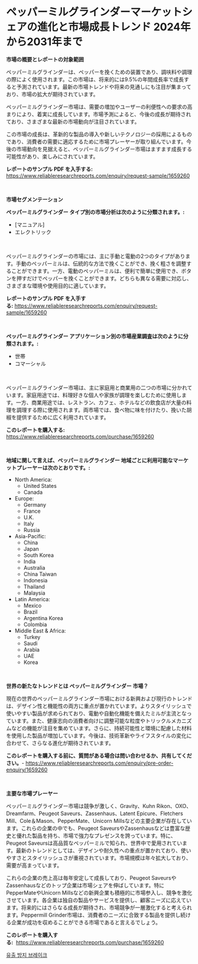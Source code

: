 <p><h1>ペッパーミルグラインダーマーケットシェアの進化と市場成長トレンド 2024年から2031年まで</h1></p><p><strong>市場の概要とレポートの対象範囲</strong></p>
<p><p>ペッパーミルグラインダーは、ペッパーを挽くための装置であり、調呋料や調理の際によく使用されます。この市場は、将来的には9.5%の年間成長率で成長すると予測されています。最新の市場トレンドや将来の見通しにも注目が集まっており、市場の拡大が期待されています。</p><p>ペッパーミルグラインダー市場は、需要の増加やユーザーの利便性への要求の高まりにより、着実に成長しています。市場予測によると、今後の成長が期待されており、さまざまな最新の市場動向が注目されています。</p><p>この市場の成長は、革新的な製品の導入や新しいテクノロジーの採用によるものであり、消費者の需要に適応するために市場プレーヤーが取り組んでいます。今後の市場動向を見据えると、ペッパーミルグラインダー市場はますます成長する可能性があり、楽しみにされています。</p></p>
<p><strong>レポートのサンプル PDF を入手する:</strong> <a href="https://www.reliableresearchreports.com/enquiry/request-sample/1659260">https://www.reliableresearchreports.com/enquiry/request-sample/1659260</a></p>
<p>&nbsp;</p>
<p><strong>市場セグメンテーション</strong></p>
<p><strong>ペッパーミルグラインダー タイプ別の市場分析は次のように分類されます。:</strong></p>
<p><ul><li>[マニュアル]</li><li>エレクトリック</li></ul></p>
<p>&nbsp;</p>
<p><p>ペッパーミルグラインダーの市場には、主に手動と電動の2つのタイプがあります。手動のペッパーミルは、伝統的な方法で挽くことができ、挽く粗さを調整することができます。一方、電動のペッパーミルは、便利で簡単に使用でき、ボタンを押すだけでペッパーを挽くことができます。どちらも異なる需要に対応し、さまざまな環境や使用目的に適しています。</p></p>
<p><strong>レポートのサンプル PDF を入手する:</strong>&nbsp;<a href="https://www.reliableresearchreports.com/enquiry/request-sample/1659260">https://www.reliableresearchreports.com/enquiry/request-sample/1659260</a></p>
<p>&nbsp;</p>
<p><strong> ペッパーミルグラインダー アプリケーション別の市場産業調査は次のように分類されます。:</strong></p>
<p><ul><li>世帯</li><li>コマーシャル</li></ul></p>
<p>&nbsp;</p>
<p><p>ペッパーミルグラインダー市場は、主に家庭用と商業用の二つの市場に分かれています。家庭用途では、料理好きな個人や家族が調理を楽しむために使用します。一方、商業用途では、レストラン、カフェ、ホテルなどの飲食店が大量の料理を調理する際に使用されます。両市場では、食べ物に味を付けたり、挽いた胡椒を提供するために広く利用されています。</p></p>
<p><strong>このレポートを購入する:</strong>&nbsp; <a href="https://www.reliableresearchreports.com/purchase/1659260">https://www.reliableresearchreports.com/purchase/1659260</a></p>
<p>&nbsp;</p>
<p><strong>地域に関して言えば、ペッパーミルグラインダー 地域ごとに利用可能なマーケットプレーヤーは次のとおりです。:</strong></p>
<p><ul>
    <li>
        North America:
        <ul>
            <li>United States</li>
            <li>Canada</li>
        </ul>
    </li>
    <li>
        Europe:
        <ul>
            <li>Germany</li>
            <li>France</li>
            <li>U.K.</li>
            <li>Italy</li>
            <li>Russia</li>
        </ul>
    </li>
    <li>
        Asia-Pacific:
        <ul>
            <li>China</li>
            <li>Japan</li>
            <li>South Korea</li>
            <li>India</li>
            <li>Australia</li>
            <li>China Taiwan</li>
            <li>Indonesia</li>
            <li>Thailand</li>
            <li>Malaysia</li>
        </ul>
    </li>
    <li>
        Latin America:
        <ul>
            <li>Mexico</li>
            <li>Brazil</li>
            <li>Argentina Korea</li>
            <li>Colombia</li>
        </ul>
    </li>
    <li>
        Middle East & Africa:
        <ul>
            <li>Turkey</li>
            <li>Saudi</li>
            <li>Arabia</li>
            <li>UAE</li>
            <li>Korea</li>
        </ul>
    </li>
    </ul></p>
<p>&nbsp;</p>
<p><strong>世界の新たなトレンドとは ペッパーミルグラインダー 市場？</strong></p>
<p><p>現在の世界のペッパーミルグラインダー市場における新興および現行のトレンドは、デザイン性と機能性の両方に重点が置かれています。よりスタイリッシュで使いやすい製品が求められており、電動や自動化機能を備えたミルが主流となっています。また、健康志向の消費者向けに調整可能な粒度やトリックルメカニズムなどの機能が注目を集めています。さらに、持続可能性と環境に配慮した材料を使用した製品が増加しています。今後は、技術革新やライフスタイルの変化に合わせて、さらなる進化が期待されています。</p></p>
<p><strong>このレポートを購入する前に、質問がある場合は問い合わせるか、共有してください。</strong>- <a href="https://www.reliableresearchreports.com/enquiry/pre-order-enquiry/1659260">https://www.reliableresearchreports.com/enquiry/pre-order-enquiry/1659260</a></p>
<p>&nbsp;</p>
<p><strong>主要な市場プレーヤー</strong></p>
<p><p>ペッパーミルグラインダー市場は競争が激しく、Gravity、Kuhn Rikon、OXO、Dreamfarm、Peugeot Saveurs、Zassenhaus、Latent Epicure、Fletchers Mill、Cole＆Mason、PepperMate、Unicorn Millsなどの主要企業が存在しています。これらの企業の中でも、Peugeot SaveursやZassenhausなどは豊富な歴史と優れた製品を持ち、市場で強力なプレゼンスを誇っています。特に、Peugeot Saveursは高品質なペッパーミルで知られ、世界中で愛用されています。最新のトレンドとしては、デザインや耐久性への重点が置かれており、使いやすさとスタイリッシュさが重視されています。市場規模は年々拡大しており、需要が高まっています。</p><p>これらの企業の売上高は毎年安定して成長しており、Peugeot SaveursやZassenhausなどのトップ企業は市場シェアを伸ばしています。特にPepperMateやUnicorn Millsなどの新興企業も積極的に市場参入し、競争を激化させています。各企業は独自の製品やサービスを提供し、顧客ニーズに応えています。将来的にはさらなる成長が期待され、市場競争が一層激化すると考えられます。Peppermill Grinder市場は、消費者のニーズに合致する製品を提供し続ける企業が成功を収めることができる市場であると言えるでしょう。</p></p>
<p><strong>このレポートを購入する:</strong>&nbsp;&nbsp;<a href="https://www.reliableresearchreports.com/purchase/1659260">https://www.reliableresearchreports.com/purchase/1659260</a></p>
<p><p><a href="https://github.com/lzuwsfreyoq70/Market-Research-Report-List-1/blob/main/972576311733.md">유출 방지 브레이크</a></p></p>